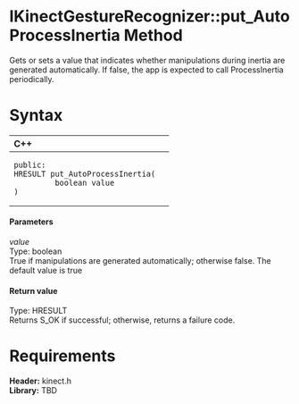IKinectGestureRecognizer::put\_AutoProcessInertia Method  
========================================================  

Gets or sets a value that indicates whether manipulations during inertia are generated automatically. If false, the app is expected to call ProcessInertia periodically. <span id="syntaxSection"></span>

Syntax  
======  

<table>
<colgroup>
<col width="100%" />
</colgroup>
<thead>
<tr class="header">
<th align="left">C++</th>
</tr>
</thead>
<tbody>
<tr class="odd">
<td align="left"><pre><code>public:  
HRESULT put_AutoProcessInertia(  
         boolean value  
)</code></pre></td>
</tr>
</tbody>
</table>

<span id="ID4EG"></span>
#### Parameters  

*value*    
Type: boolean  
True if manipulations are generated automatically; otherwise false. The default value is true  

<span id="ID4EP"></span>
#### Return value  

Type: HRESULT  
Returns S\_OK if successful; otherwise, returns a failure code.  

<span id="requirements"></span>

Requirements  
============  

**Header:** kinect.h  
**Library:** TBD  



<!--Please do not edit the data in the comment block below.-->
<!--
TOCTitle : put_AutoProcessInertia Method
RLTitle : IKinectGestureRecognizer::put_AutoProcessInertia Method
KeywordK : put_AutoProcessInertia method
KeywordK : IKinectGestureRecognizer::put_AutoProcessInertia method
KeywordF : IKinectGestureRecognizer::put_AutoProcessInertia
KeywordF : put_AutoProcessInertia
KeywordF : Microsoft.Kinect.kinect.IKinectGestureRecognizer.put_AutoProcessInertia(boolean)
KeywordA : M:Microsoft.Kinect.kinect.IKinectGestureRecognizer.put_AutoProcessInertia(boolean)
AssetID : M:Microsoft.Kinect.kinect.IKinectGestureRecognizer.put_AutoProcessInertia(boolean)
Locale : en-us
CommunityContent : 1
APIType : Managed
APILocation : 
APIName : Microsoft.Kinect.kinect.IKinectGestureRecognizer::put_AutoProcessInertia
TargetOS : Windows
TopicType : kbSyntax
DevLang : C++
DocSet : K4Wv2
ProjType : K4Wv2Proj
Technology : Kinect for Windows
Product : Kinect for Windows SDK v2
productversion : 20
-->
